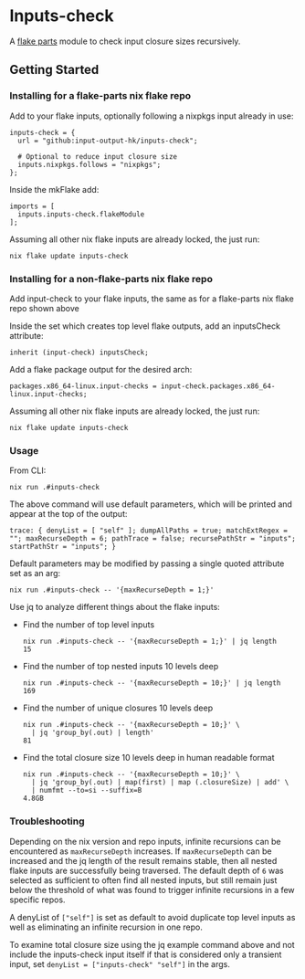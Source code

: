 # Inputs-check

A [flake parts](https://flake.parts/) module to check input closure sizes recursively.

## Getting Started

### Installing for a flake-parts nix flake repo

Add to your flake inputs, optionally following a nixpkgs input already in use:

    inputs-check = {
      url = "github:input-output-hk/inputs-check";

      # Optional to reduce input closure size
      inputs.nixpkgs.follows = "nixpkgs";
    };


Inside the mkFlake add:

    imports = [
      inputs.inputs-check.flakeModule
    ];


Assuming all other nix flake inputs are already locked, the just run:

    nix flake update inputs-check


### Installing for a non-flake-parts nix flake repo

Add input-check to your flake inputs, the same as for a flake-parts nix flake repo shown above

Inside the set which creates top level flake outputs, add an inputsCheck attribute:

    inherit (input-check) inputsCheck;


Add a flake package output for the desired arch:

    packages.x86_64-linux.input-checks = input-check.packages.x86_64-linux.input-checks;


Assuming all other nix flake inputs are already locked, the just run:

    nix flake update inputs-check


### Usage

From CLI:

    nix run .#inputs-check


The above command will use default parameters, which will be printed and appear at the top of the output:

    trace: { denyList = [ "self" ]; dumpAllPaths = true; matchExtRegex = ""; maxRecurseDepth = 6; pathTrace = false; recursePathStr = "inputs"; startPathStr = "inputs"; }


Default parameters may be modified by passing a single quoted attribute set as an arg:

    nix run .#inputs-check -- '{maxRecurseDepth = 1;}'


Use jq to analyze different things about the flake inputs:

* Find the number of top level inputs

      nix run .#inputs-check -- '{maxRecurseDepth = 1;}' | jq length
      15


* Find the number of top nested inputs 10 levels deep

      nix run .#inputs-check -- '{maxRecurseDepth = 10;}' | jq length
      169


* Find the number of unique closures 10 levels deep

      nix run .#inputs-check -- '{maxRecurseDepth = 10;}' \
        | jq 'group_by(.out) | length'
      81


* Find the total closure size 10 levels deep in human readable format

      nix run .#inputs-check -- '{maxRecurseDepth = 10;}' \
        | jq 'group_by(.out) | map(first) | map (.closureSize) | add' \
        | numfmt --to=si --suffix=B
      4.8GB


### Troubleshooting

Depending on the nix version and repo inputs, infinite recursions can be
encountered as `maxRecurseDepth` increases.  If `maxRecurseDepth` can be
increased and the jq length of the result remains stable, then all nested flake
inputs are successfully being traversed.  The default depth of `6` was selected
as sufficient to often find all nested inputs, but still remain just below the
threshold of what was found to trigger infinite recursions in a few specific
repos.

A denyList of `["self"]` is set as default to avoid duplicate top level inputs
as well as eliminating an infinite recursion in one repo.

To examine total closure size using the jq example command above and not
include the inputs-check input itself if that is considered only a transient
input, set `denyList = ["inputs-check" "self"]` in the args.
